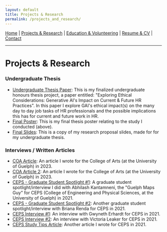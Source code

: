 ```yaml
---
layout: default
title: Projects & Research
permalink: /projects_and_research/
---
```


[Home](/) | [Projects & Research](/projects_and_research) | [Education & Volunteering](/education_and_volunteering) | [Resume & CV](/resume_and_cv) | [Contact](/contact)

---

# Projects & Research

### Undergraduate Thesis
-   [Undergraduate Thesis Paper](/img/final_paper.pdf):  This is my finalized undergraduate honours thesis project, a paper entitled: "Exploring Ethical Considerations: Generative AI's Impact on Current & Future HR Practices". In this paper I explore GAI's ethical impact(s) on the many day to day job tasks of HR professionals and the possible implications this has for current and future work in HR.
-   [Final Poster](/img/final_poster.pdf): This is my final thesis poster relating to the study I conducted (above). 
-   [Final Slides](/img/final_slides.pdf): This is a copy of my research proposal slides, made for for my undergraduate thesis.

### Interviews / Written Articles 
  - [COA Article](https://www.uoguelph.ca/arts/college/news/artworks-university-guelph-art-collection-view-mcmichael-summer): An article I wrote for the College of Arts (at the University of Guelph) in 2023.
  - [COA Article 2](https://www.uoguelph.ca/arts/sets/news/unveiling-future-food-visions-guelphs-culinary-tale-crafted-theatre-students-faculty): An article I wrote for the College of Arts (at the University of Guelph) in 2023.
  - [CEPS - Graduate Student Spotlight #1](https://csahs.uoguelph.ca/news/2021/03/abhilash-kantamneni-spotlight-guelph-maps-guy): A graduate student spotlight/interview I did with Abhilash Kantamneni, the "Guelph Maps Guy" for CEPS (College of Engineering and Physical Sciences, at the University of Guelph) in 2021.
  - [CEPS - Graduate Student Spotlight #2](https://csahs.uoguelph.ca/news/2021/05/briana-renda-spotlight-epidemic-vaping): Another graduate student spotlight/interview with Briana Renda for CEPS in 2021.
  - [CEPS Interview #1](https://www.uoguelph.ca/ceps/news/2021/10/qa-gwyneth-erhardt): An interview with Gwyneth Erhardt for CEPS in 2021.
  - [CEPS Interview #2](https://www.uoguelph.ca/ceps/news/2021/11/qa-victoria-leaker): An interview with Victoria Leaker for CEPS in 2021.
  - [CEPS Study Tips Article](https://www.uoguelph.ca/ceps/news/2021/12/ceps-exam-season-study-tips): Another article I wrote for CEPS in 2021.

